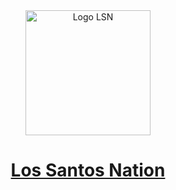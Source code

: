 <center>
<img src="https://ls-nation.fr/assets/img/Logo.png" alt="Logo LSN" width="200"/>

# [Los Santos Nation](https://ls-nation.fr)
</center>
